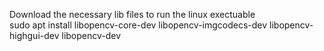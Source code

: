 Download the necessary lib files to run the linux exectuable </br>
sudo apt install libopencv-core-dev libopencv-imgcodecs-dev libopencv-highgui-dev libopencv-dev
